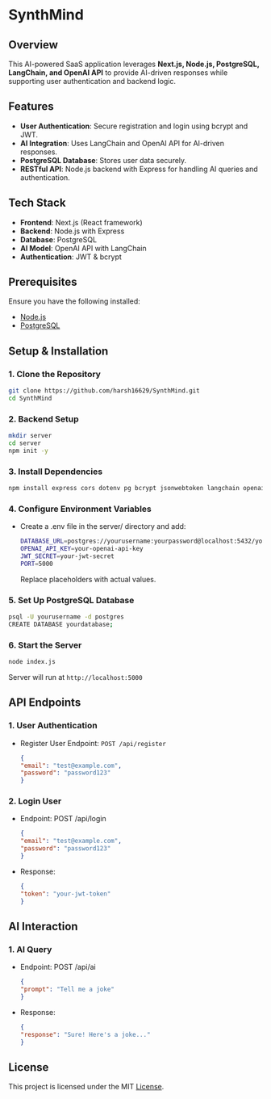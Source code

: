 # SynthMind

## Overview
This AI-powered SaaS application leverages **Next.js, Node.js, PostgreSQL, LangChain, and OpenAI API** to provide AI-driven responses while supporting user authentication and backend logic.

## Features
- **User Authentication**: Secure registration and login using bcrypt and JWT.
- **AI Integration**: Uses LangChain and OpenAI API for AI-driven responses.
- **PostgreSQL Database**: Stores user data securely.
- **RESTful API**: Node.js backend with Express for handling AI queries and authentication.

## Tech Stack
- **Frontend**: Next.js (React framework)
- **Backend**: Node.js with Express
- **Database**: PostgreSQL
- **AI Model**: OpenAI API with LangChain
- **Authentication**: JWT & bcrypt

## Prerequisites
Ensure you have the following installed:
- [Node.js](https://nodejs.org/)
- [PostgreSQL](https://www.postgresql.org/download/)

## Setup & Installation

### 1. Clone the Repository
```sh
git clone https://github.com/harsh16629/SynthMind.git
cd SynthMind
```
### 2. Backend Setup
``` sh
mkdir server
cd server
npm init -y
```
### 3. Install Dependencies
``` sh
npm install express cors dotenv pg bcrypt jsonwebtoken langchain openai
```
### 4. Configure Environment Variables
- Create a .env file in the server/ directory and add:
  ``` sh
  DATABASE_URL=postgres://yourusername:yourpassword@localhost:5432/yourdatabase
  OPENAI_API_KEY=your-openai-api-key
  JWT_SECRET=your-jwt-secret
  PORT=5000
  ```
  Replace placeholders with actual values.
### 5. Set Up PostgreSQL Database
``` sh
psql -U yourusername -d postgres
CREATE DATABASE yourdatabase;
```
### 6. Start the Server
``` sh
node index.js
```
Server will run at ```http://localhost:5000```

## API Endpoints
### 1. User Authentication
- Register User
  Endpoint: ```POST /api/register```
  ```json
  {
  "email": "test@example.com",
  "password": "password123"
  }
  ```
### 2. Login User
- Endpoint: POST /api/login
  ```json
  {
  "email": "test@example.com",
  "password": "password123"
  }
  ```
- Response:
  ```json
  {
  "token": "your-jwt-token"
  }
  ```
## AI Interaction
### 1. AI Query
- Endpoint: POST /api/ai
  ```json
  {
  "prompt": "Tell me a joke"
  }
  ```
- Response:
  ```json
  {
  "response": "Sure! Here's a joke..."
  }
  ```

## License
This project is licensed under the MIT [License](License).
